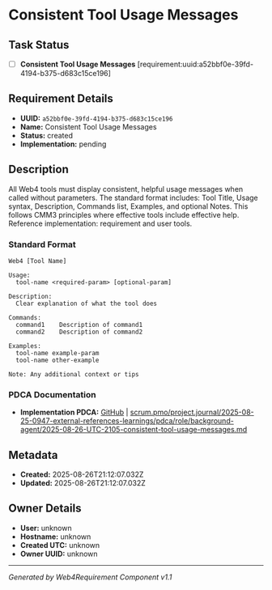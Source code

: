 # Consistent Tool Usage Messages

## Task Status
- [ ] **Consistent Tool Usage Messages** [requirement:uuid:a52bbf0e-39fd-4194-b375-d683c15ce196]

## Requirement Details

- **UUID:** `a52bbf0e-39fd-4194-b375-d683c15ce196`
- **Name:** Consistent Tool Usage Messages
- **Status:** created
- **Implementation:** pending

## Description

All Web4 tools must display consistent, helpful usage messages when called without parameters. The standard format includes: Tool Title, Usage syntax, Description, Commands list, Examples, and optional Notes. This follows CMM3 principles where effective tools include effective help. Reference implementation: requirement and user tools.

### Standard Format

```
Web4 [Tool Name]

Usage:
  tool-name <required-param> [optional-param]

Description:
  Clear explanation of what the tool does

Commands:
  command1    Description of command1
  command2    Description of command2

Examples:
  tool-name example-param
  tool-name other-example

Note: Any additional context or tips
```

### PDCA Documentation

- **Implementation PDCA:** [GitHub](https://github.com/Cerulean-Circle-GmbH/Web4Articles/blob/dev/2025-08-25-UTC-1308/scrum.pmo/project.journal/2025-08-25-0947-external-references-learnings/pdca/role/background-agent/2025-08-26-UTC-2105-consistent-tool-usage-messages.md) | [scrum.pmo/project.journal/2025-08-25-0947-external-references-learnings/pdca/role/background-agent/2025-08-26-UTC-2105-consistent-tool-usage-messages.md](../../scrum.pmo/project.journal/2025-08-25-0947-external-references-learnings/pdca/role/background-agent/2025-08-26-UTC-2105-consistent-tool-usage-messages.md)

## Metadata

- **Created:** 2025-08-26T21:12:07.032Z
- **Updated:** 2025-08-26T21:12:07.032Z

## Owner Details

- **User:** unknown
- **Hostname:** unknown
- **Created UTC:** unknown
- **Owner UUID:** unknown

---

*Generated by Web4Requirement Component v1.1*